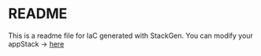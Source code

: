 # README
This is a readme file for IaC generated with StackGen.
You can modify your appStack -> [here](http://main.dev.stackgen.com/appstacks/b10fc76b-507d-45c7-b88b-c17f92771558)
